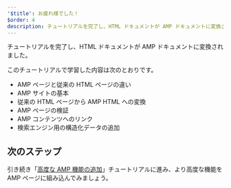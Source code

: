 ```yaml
---
'$title': お疲れ様でした！
$order: 4
description: チュートリアルを完了し、HTML ドキュメントが AMP ドキュメントに変換されました。このチュートリアルで学習した内容は次のとおりです。- AMP ページと従来の HTM ページの違い ...
---
```


チュートリアルを完了し、HTML ドキュメントが AMP ドキュメントに変換されました。

このチュートリアルで学習した内容は次のとおりです。

- AMP ページと従来の HTML ページの違い
- AMP サイトの基本
- 従来の HTML ページから AMP HTML への変換
- AMP ページの検証
- AMP コンテンツへのリンク
- 検索エンジン用の構造化データの追加

## 次のステップ

引き続き「[高度な AMP 機能の追加](../../../../documentation/guides-and-tutorials/start/add_advanced/index.md)」チュートリアルに進み、より高度な機能を AMP ページに組み込んでみましょう。
